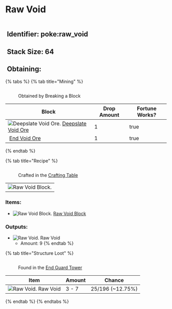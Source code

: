 # Raw Void

<figure><img src="https://github.com/user-attachments/assets/3ce048b9-eeba-4f16-b798-7d64c64d8019" alt=""><figcaption></figcaption></figure>

## <img src="https://minecraft.wiki/images/Name_Tag_JE2_BE2.png?cbdc1" alt="" data-size="line"> Identifier: poke:raw\_void <a href="#identifier" id="identifier"></a>

## <img src="https://minecraft.wiki/images/Light_Gray_Bundle_JE1_BE1.png?b552e" alt="" data-size="line"> Stack Size: 64

## <img src="https://minecraft.wiki/images/thumb/Crafting_Table_JE4_BE3.png/150px-Crafting_Table_JE4_BE3.png?5767f" alt="" data-size="line"> Obtaining:

{% tabs %}
{% tab title="Mining" %}
<figure><img src="https://github.com/user-attachments/assets/d1e653c0-4330-48e7-afc4-19c7eb52cb95" alt=""><figcaption><p>Obtained by Breaking a Block</p></figcaption></figure>

<table><thead><tr><th>Block</th><th>Drop Amount</th><th data-type="checkbox">Fortune Works?</th></tr></thead><tbody><tr><td><img src="https://github.com/user-attachments/assets/72da1935-3366-4a5c-96d1-4bc57c148b43" alt="Deepslate Void Ore." data-size="line"> <a href="../../blocks/ores/deepslate-ores/deepslate-void-ore.md">Deepslate Void Ore</a></td><td>1</td><td>true</td></tr><tr><td><img src="https://github.com/user-attachments/assets/5eb0754a-8b2f-4c0c-b30f-ac2dc1720031" alt="" data-size="line"> <a href="../../blocks/ores/end-ores/end-void-ore.md">End Void Ore</a></td><td>1</td><td>true</td></tr></tbody></table>
{% endtab %}

{% tab title="Recipe" %}
<figure><img src="https://minecraft.wiki/images/thumb/Crafting_Table_JE4_BE3.png/150px-Crafting_Table_JE4_BE3.png?5767f" alt=""><figcaption><p>Crafted in the <a href="https://minecraft.wiki/w/Crafting_Table">Crafting Table</a></p></figcaption></figure>

|                                                                                                     |
| :-------------------------------------------------------------------------------------------------: |
| ![Raw Void Block.](https://github.com/user-attachments/assets/747e33df-a17c-402a-be00-e5662a1fb4af) |

### Items:

* <img src="https://github.com/user-attachments/assets/747e33df-a17c-402a-be00-e5662a1fb4af" alt="Raw Void Block." data-size="line"> [Raw Void Block](../../blocks/raw-ore-blocks/raw-void-block.md)

### Outputs:

* <img src="https://github.com/user-attachments/assets/3ce048b9-eeba-4f16-b798-7d64c64d8019" alt="Raw Void." data-size="line"> Raw Void
  * Amount: 9
{% endtab %}

{% tab title="Structure Loot" %}


<figure><img src="https://github.com/user-attachments/assets/5343169a-ca09-4e79-b623-7efddc0a2fac" alt=""><figcaption><p>Found in the <a href="../../sturctures/end-guard-tower.md">End Guard Tower</a></p></figcaption></figure>

| Item                                                                                                                                  | Amount | Chance            |
| ------------------------------------------------------------------------------------------------------------------------------------- | ------ | ----------------- |
| <img src="https://github.com/user-attachments/assets/3ce048b9-eeba-4f16-b798-7d64c64d8019" alt="Raw Void." data-size="line"> Raw Void | 3 - 7  | 25/196 (\~12.75%) |
{% endtab %}
{% endtabs %}

